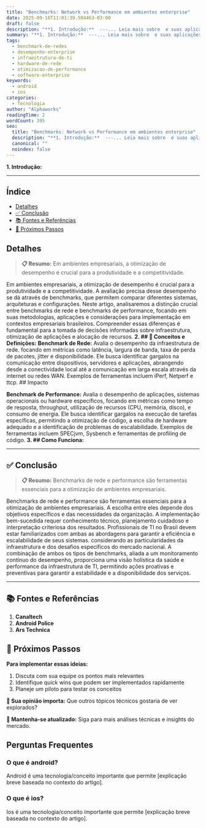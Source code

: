 ```yaml
---
title: "Benchmarks: Network vs Performance em ambientes enterprise"
date: 2025-09-16T11:01:39.504463-03:00
draft: false
description: "**1. Introdução:**  ---... Leia mais sobre  e suas aplicações práticas."
summary: "**1. Introdução:**  ---... Leia mais sobre  e suas aplicações práticas."
tags:
  - benchmark-de-redes
  - desempenho-enterprise
  - infraestrutura-de-ti
  - hardware-de-rede
  - otimizacao-de-performance
  - software-enterprise
keywords:
  - android
  - ios
categories:
  - Tecnologia
author: "Alphaworks"
readingTime: 2
wordCount: 395
seo:
  title: "Benchmarks: Network vs Performance em ambientes enterprise"
  description: "**1. Introdução:**  ---... Leia mais sobre  e suas aplicações práticas."
  canonical: ""
  noindex: false
---
```


**1. Introdução:**

---



## Índice

- [Detalhes](#detalhes)
- [✅ Conclusão](#✅-conclusão)
- [📚 Fontes e Referências](#📚-fontes-e-referências)
- [🚀 Próximos Passos](#🚀-próximos-passos)

## Detalhes

> **📋 Resumo:** 
Em ambientes empresariais, a otimização de desempenho é crucial para a produtividade e a competitividade.

Em ambientes empresariais, a otimização de desempenho é crucial para a produtividade e a competitividade. A avaliação precisa desse desempenho se dá através de benchmarks, que permitem comparar diferentes sistemas, arquiteturas e configurações. Neste artigo, analisaremos a distinção crucial entre benchmarks de rede e benchmarks de performance, focando em suas metodologias, aplicações e considerações para implementação em contextos empresariais brasileiros. Compreender essas diferenças é fundamental para a tomada de decisões informadas sobre infraestrutura, otimização de aplicações e alocação de recursos. **2. ## 📝 Conceitos e Definições:** **Benchmark de Rede:** Avalia o desempenho da infraestrutura de rede. focando em métricas como latência, largura de banda, taxa de perda de pacotes, jitter e disponibilidade. Ele busca identificar gargalos na comunicação entre dispositivos, servidores e aplicações, abrangendo desde a conectividade local até a comunicação em larga escala através da internet ou redes WAN. Exemplos de ferramentas incluem iPerf, Netperf e ttcp. ## Impacto

**Benchmark de Performance:** Avalia o desempenho de aplicações, sistemas operacionais ou hardware específicos, focando em métricas como tempo de resposta, throughput, utilização de recursos (CPU, memória, disco), e consumo de energia. Ele busca identificar gargalos na execução de tarefas específicas, permitindo a otimização de código, a escolha de hardware adequado e a identificação de problemas de escalabilidade. Exemplos de ferramentas incluem SPECjvm, Sysbench e ferramentas de profiling de código. **3. ## Como Funciona:**

---



## ✅ Conclusão

> **📋 Resumo:** 
Benchmarks de rede e performance são ferramentas essenciais para a otimização de ambientes empresariais.

Benchmarks de rede e performance são ferramentas essenciais para a otimização de ambientes empresariais. A escolha entre eles depende dos objetivos específicos e das necessidades da organização. A implementação bem-sucedida requer conhecimento técnico, planejamento cuidadoso e interpretação criteriosa dos resultados. Profissionais de TI no Brasil devem estar familiarizados com ambas as abordagens para garantir a eficiência e escalabilidade de seus sistemas. considerando as particularidades da infraestrutura e dos desafios específicos do mercado nacional. A combinação de ambos os tipos de benchmarks, aliada a um monitoramento contínuo do desempenho, proporciona uma visão holística da saúde e performance da infraestrutura de TI, permitindo ações proativas e preventivas para garantir a estabilidade e a disponibilidade dos serviços.

---

## 📚 Fontes e Referências

1. **Canaltech**
2. **Android Police**
3. **Ars Technica**

## 🚀 Próximos Passos

**Para implementar essas ideias:**
1. Discuta com sua equipe os pontos mais relevantes
2. Identifique quick wins que podem ser implementados rapidamente  
3. Planeje um piloto para testar os conceitos

**💭 Sua opinião importa:** Que outros tópicos técnicos gostaria de ver explorados?

**🔗 Mantenha-se atualizado:** Siga para mais análises técnicas e insights do mercado.


## Perguntas Frequentes

### O que é android?

Android é uma tecnologia/conceito importante que permite [explicação breve baseada no contexto do artigo].

### O que é ios?

Ios é uma tecnologia/conceito importante que permite [explicação breve baseada no contexto do artigo].

